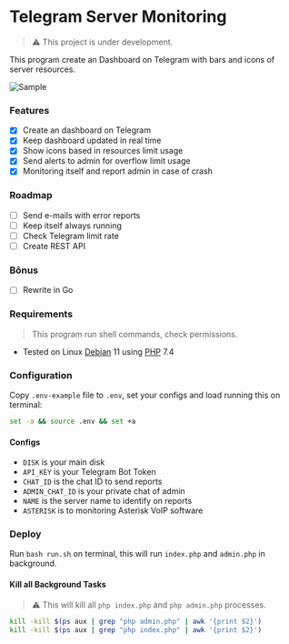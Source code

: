 # Telegram Server Monitoring
> :warning: This project is under development.

This program create an Dashboard on Telegram with bars and icons of server resources.

![Sample](https://douglascarlini.com/cdn/img/monitor-server-php.png)

### Features

- [x] Create an dashboard on Telegram
- [x] Keep dashboard updated in real time
- [x] Show icons based in resources limit usage
- [x] Send alerts to admin for overflow limit usage
- [x] Monitoring itself and report admin in case of crash

### Roadmap

- [ ] Send e-mails with error reports
- [ ] Keep itself always running
- [ ] Check Telegram limit rate
- [ ] Create REST API

### Bônus

- [ ] Rewrite in Go

### Requirements
> This program run shell commands, check permissions.

- Tested on Linux [Debian](https://www.debian.org/) 11 using [PHP](https://www.php.net/) 7.4

### Configuration
Copy `.env-example` file to `.env`, set your configs and load running this on terminal:

```bash
set -a && source .env && set +a
```

#### Configs

- `DISK` is your main disk
- `API_KEY` is your Telegram Bot Token
- `CHAT_ID` is the chat ID to send reports
- `ADMIN_CHAT_ID` is your private chat of admin
- `NAME` is the server name to identify on reports
- `ASTERISK` is to monitoring Asterisk VoIP software

### Deploy
Run `bash run.sh` on terminal, this will run `index.php` and `admin.php` in background.

#### Kill all Background Tasks
> :warning: This will kill all `php index.php` and `php admin.php` processes.

```bash
kill -kill $(ps aux | grep "php admin.php" | awk '{print $2}')
kill -kill $(ps aux | grep "php index.php" | awk '{print $2}')
```